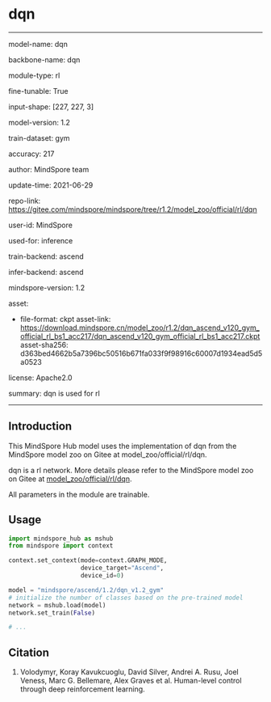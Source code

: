 # dqn

---

model-name: dqn

backbone-name: dqn

module-type: rl

fine-tunable: True

input-shape: [227, 227, 3]

model-version: 1.2

train-dataset: gym

accuracy: 217

author: MindSpore team

update-time: 2021-06-29

repo-link: <https://gitee.com/mindspore/mindspore/tree/r1.2/model_zoo/official/rl/dqn>

user-id: MindSpore

used-for: inference

train-backend: ascend

infer-backend: ascend

mindspore-version: 1.2

asset:

-
    file-format: ckpt
    asset-link: <https://download.mindspore.cn/model_zoo/r1.2/dqn_ascend_v120_gym_official_rl_bs1_acc217/dqn_ascend_v120_gym_official_rl_bs1_acc217.ckpt>
    asset-sha256: d363bed4662b5a7396bc50516b671fa033f9f98916c60007d1934ead5d5a0523

license: Apache2.0

summary: dqn is used for rl

---

## Introduction

This MindSpore Hub model uses the implementation of dqn from the MindSpore model zoo on Gitee at model_zoo/official/rl/dqn.

dqn is a rl network. More details please refer to the MindSpore model zoo on Gitee at [model_zoo/official/rl/dqn](https://gitee.com/mindspore/mindspore/blob/r1.2/model_zoo/official/rl/dqn/README.md).

All parameters in the module are trainable.

## Usage

```python
import mindspore_hub as mshub
from mindspore import context

context.set_context(mode=context.GRAPH_MODE,
                    device_target="Ascend",
                    device_id=0)

model = "mindspore/ascend/1.2/dqn_v1.2_gym"
# initialize the number of classes based on the pre-trained model
network = mshub.load(model)
network.set_train(False)

# ...
```

## Citation

1. Volodymyr, Koray Kavukcuoglu, David Silver, Andrei A. Rusu, Joel Veness, Marc G. Bellemare, Alex Graves et al. Human-level control through deep reinforcement learning.
